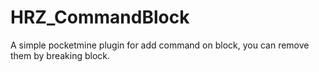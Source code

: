 # HRZ_CommandBlock
A simple pocketmine plugin for add command on block, you can remove them by breaking block.
